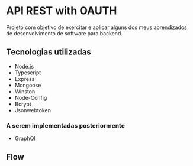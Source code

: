 # API REST with OAUTH

Projeto com objetivo de exercitar e aplicar alguns dos meus aprendizados de desenvolvimento de software para backend.

## Tecnologias utilizadas

- Node.js
- Typescript
- Express
- Mongoose
- Winston
- Node-Config
- Bcrypt
- Jsonwebtoken

### A serem implementadas posteriormente

- GraphQl

## Flow
